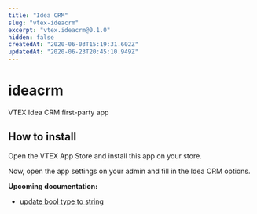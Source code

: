 ```yaml
---
title: "Idea CRM"
slug: "vtex-ideacrm"
excerpt: "vtex.ideacrm@0.1.0"
hidden: false
createdAt: "2020-06-03T15:19:31.602Z"
updatedAt: "2020-06-23T20:45:10.949Z"
---
```

# ideacrm

VTEX Idea CRM first-party app

## How to install

Open the VTEX App Store and install this app on your store.

Now, open the app settings on your admin and fill in the Idea CRM options.


**Upcoming documentation:**

 - [update bool type to string](https://github.com/vtex-apps/ideacrm/pull/5)